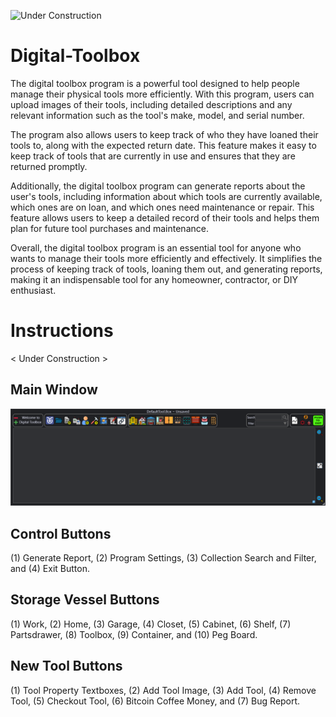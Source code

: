 ![Under Construction](https://user-images.githubusercontent.com/90804577/235811089-80b9bb64-8190-4145-b768-4a4fa93bdb05.png)

# Digital-Toolbox

The digital toolbox program is a powerful tool designed to help people manage their physical tools more efficiently. With this program, users can upload images of their tools, including detailed descriptions and any relevant information such as the tool's make, model, and serial number.

The program also allows users to keep track of who they have loaned their tools to, along with the expected return date. This feature makes it easy to keep track of tools that are currently in use and ensures that they are returned promptly.

Additionally, the digital toolbox program can generate reports about the user's tools, including information about which tools are currently available, which ones are on loan, and which ones need maintenance or repair. This feature allows users to keep a detailed record of their tools and helps them plan for future tool purchases and maintenance.

Overall, the digital toolbox program is an essential tool for anyone who wants to manage their tools more efficiently and effectively. It simplifies the process of keeping track of tools, loaning them out, and generating reports, making it an indispensable tool for any homeowner, contractor, or DIY enthusiast.

# Instructions 
< Under Construction >

## Main Window
![Main Window](https://github.com/DeadHandConspiracy/Digital-Toolbox/blob/main/Main%20DT%20Window.png)


## Control Buttons


(1) Generate Report, (2) Program Settings, (3) Collection Search and Filter, and (4) Exit Button.

## Storage Vessel Buttons


(1) Work, (2) Home, (3) Garage, (4) Closet, (5) Cabinet, (6) Shelf, (7) Partsdrawer, (8) Toolbox, (9) Container, and (10) Peg Board.

## New Tool Buttons

(1) Tool Property Textboxes, (2) Add Tool Image, (3) Add Tool, (4) Remove Tool, (5) Checkout Tool, (6) Bitcoin Coffee Money, and (7) Bug Report.

